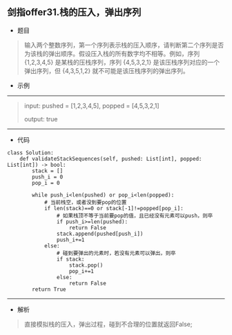 剑指offer31.栈的压入，弹出序列
----------
 - 题目
>输入两个整数序列，第一个序列表示栈的压入顺序，请判断第二个序列是否为该栈的弹出顺序。假设压入栈的所有数字均不相等。例如，序列 {1,2,3,4,5} 是某栈的压栈序列，序列 {4,5,3,2,1} 是该压栈序列对应的一个弹出序列，但 {4,3,5,1,2} 就不可能是该压栈序列的弹出序列。
 - 示例
 ----------
> input: pushed = [1,2,3,4,5], popped = [4,5,3,2,1]
> 
> output: true
 ----------
 - 代码
 >
>
    class Solution:
        def validateStackSequences(self, pushed: List[int], popped: List[int]) -> bool:
            stack = []
            push_i = 0  
            pop_i = 0
    
            while push_i<len(pushed) or pop_i<len(popped):
                # 当前栈空，或者没到要pop的位置
                if len(stack)==0 or stack[-1]!=popped[pop_i]:
                    # 如果栈顶不等于当前要pop的值，且已经没有元素可以push，则卒
                    if push_i>=len(pushed):
                        return False
                    stack.append(pushed[push_i])
                    push_i+=1
                else:
                    # 碰到要弹出的元素时，若没有元素可以弹出，则卒
                    if stack:
                        stack.pop()
                        pop_i+=1
                    else:
                        return False
            return True

    
  ----------
 - 解析
 > 
> 直接模拟栈的压入，弹出过程，碰到不合理的位置就返回False;